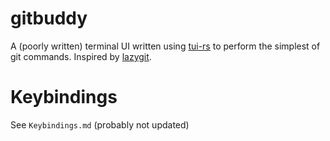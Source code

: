 # gitbuddy
A (poorly written) terminal UI written using [tui-rs](https://github.com/fdehau/tui-rs) to perform the simplest of git commands.
Inspired by [lazygit](https://github.com/jesseduffield/lazygit).

# Keybindings
See `Keybindings.md` (probably not updated)
